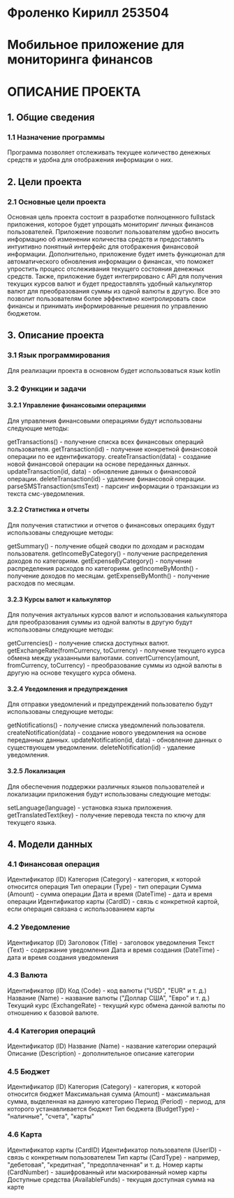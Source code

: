 # Фроленко Кирилл 253504
# Мобильное приложение для мониторинга финансов
# ОПИСАНИЕ ПРОЕКТА
## 1. Общие сведения
### 1.1 Назначение программы
Программа позволяет отслеживать текущее количество денежных средств и удобна для отображения информации о них.
## 2. Цели проекта
### 2.1 Основные цели проекта
Основная цель проекта состоит в разработке полноценного fullstack приложения, которое будет упрощать мониторинг личных финансов пользователей. Приложение позволит пользователям удобно вносить информацию об изменении количества средств и предоставлять интуитивно понятный интерфейс для отображения финансовой информации. Дополнительно, приложение будет иметь функционал для автоматического обновления информации о финансах, что поможет упростить процесс отслеживания текущего состояния денежных средств. Также, приложение будет интегрировано с API для получения текущих курсов валют и будет предоставлять удобный калькулятор валют для преобразования суммы из одной валюты в другую. Все это позволит пользователям более эффективно контролировать свои финансы и принимать информированные решения по управлению бюджетом.
## 3. Описание проекта
### 3.1 Язык программирования
Для реализации проекта в основном будет использоваться язык kotlin
### 3.2 Функции и задачи
#### 3.2.1 Управление финансовыми операциями
Для управления финансовыми операциями будут использованы следующие методы:

getTransactions() - получение списка всех финансовых операций пользователя.
getTransaction(id) - получение конкретной финансовой операции по ее идентификатору.
createTransaction(data) - создание новой финансовой операции на основе переданных данных.
updateTransaction(id, data) - обновление данных о финансовой операции.
deleteTransaction(id) - удаление финансовой операции.
parseSMSTransaction(smsText) - парсинг информации о транзакции из текста смс-уведомления.
#### 3.2.2 Статистика и отчеты
Для получения статистики и отчетов о финансовых операциях будут использованы следующие методы:

getSummary() - получение общей сводки по доходам и расходам пользователя.
getIncomeByCategory() - получение распределения доходов по категориям.
getExpenseByCategory() - получение распределения расходов по категориям.
getIncomeByMonth() - получение доходов по месяцам.
getExpenseByMonth() - получение расходов по месяцам.
#### 3.2.3 Курсы валют и калькулятор
Для получения актуальных курсов валют и использования калькулятора для преобразования суммы из одной валюты в другую будут использованы следующие методы:

getCurrencies() - получение списка доступных валют.
getExchangeRate(fromCurrency, toCurrency) - получение текущего курса обмена между указанными валютами.
convertCurrency(amount, fromCurrency, toCurrency) - преобразование суммы из одной валюты в другую на основе текущего курса обмена.
#### 3.2.4 Уведомления и предупреждения
Для отправки уведомлений и предупреждений пользователю будут использованы следующие методы:

getNotifications() - получение списка уведомлений пользователя.
createNotification(data) - создание нового уведомления на основе переданных данных.
updateNotification(id, data) - обновление данных о существующем уведомлении.
deleteNotification(id) - удаление уведомления.
#### 3.2.5 Локализация 
Для обеспечения поддержки различных языков пользователей и локализации приложения будут использованы следующие методы:

setLanguage(language) - установка языка приложения.
getTranslatedText(key) - получение перевода текста по ключу для текущего языка.
## 4. Модели данных
### 4.1 Финансовая операция
Идентификатор (ID)
Категория (Category) - категория, к которой относится операция
Тип операции (Type) - тип операции
Сумма (Amount) - сумма операции
Дата и время (DateTime) - дата и время операции
Идентификатор карты (CardID) - связь с конкретной картой, если операция связана с использованием карты
### 4.2 Уведомление
Идентификатор (ID)
Заголовок (Title) - заголовок уведомления
Текст (Text) - содержание уведомления
Дата и время создания (DateTime) - дата и время создания уведомления
### 4.3 Валюта
Идентификатор (ID)
Код (Code) - код валюты ("USD", "EUR" и т. д.)
Название (Name) - название валюты ("Доллар США", "Евро" и т. д.)
Текущий курс (ExchangeRate) - текущий курс обмена данной валюты по отношению к базовой валюте.
### 4.4 Категория операций
Идентификатор (ID)
Название (Name) - название категории операций
Описание (Description) - дополнительное описание категории
### 4.5 Бюджет
Идентификатор (ID)
Категория (Category) - категория, к которой относится бюджет
Максимальная сумма (Amount) - максимальная сумма, выделенная на данную категорию
Период (Period) - период, для которого устанавливается бюджет
Тип бюджета (BudgetType) - "наличные", "счета", "карты"
### 4.6 Карта
Идентификатор карты (CardID)
Идентификатор пользователя (UserID) - связь с конкретным пользователем
Тип карты (CardType) - например, "дебетовая", "кредитная", "предоплаченная" и т. д.
Номер карты (CardNumber) - зашифрованный или маскированный номер карты
Доступные средства (AvailableFunds) - текущая доступная сумма на карте
